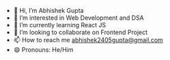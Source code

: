 - 👋 Hi, I’m Abhishek Gupta
- 👀 I’m interested in Web Development and DSA
- 🌱 I’m currently learning React JS
- 💞️ I’m looking to collaborate on Frontend Project
- 📫 How to reach me abhishek2405gupta@gmail.com
- 😄 Pronouns: He/Him


